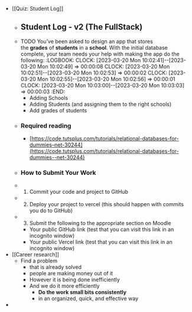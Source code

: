 - [[Quiz: Student Log]]
	- ## Student Log - v2 (The FullStack)
	- TODO You’ve been asked to design an app that stores the **grades** of **students** in a **school**. With the initial database complete, your team needs your help with making the app do the following:
	  :LOGBOOK:
	  CLOCK: [2023-03-20 Mon 10:02:41]--[2023-03-20 Mon 10:02:49] =>  00:00:08
	  CLOCK: [2023-03-20 Mon 10:02:51]--[2023-03-20 Mon 10:02:53] =>  00:00:02
	  CLOCK: [2023-03-20 Mon 10:02:55]--[2023-03-20 Mon 10:02:56] =>  00:00:01
	  CLOCK: [2023-03-20 Mon 10:03:00]--[2023-03-20 Mon 10:03:03] =>  00:00:03
	  :END:
		- Adding Schools
		- Adding Students (and assigning them to the right schools)
		- Add grades of students
	- ### Required reading
		- [https://code.tutsplus.com/tutorials/relational-databases-for-dummies–net-30244](https://code.tutsplus.com/tutorials/relational-databases-for-dummies--net-30244)
	- ### How to Submit Your Work
	- 1. Commit your code and project to GitHub
	- 2. Deploy your project to vercel (this should happen with commits you do to GitHub)
	- 3. Submit the following to the appropriate section on Moodle
		- Your public GitHub link (test that you can visit this link in an incognito window)
		- Your public Vercel link (test that you can visit this link in an incognito window)
- [[Career research]]
	- Find a problem
		- that is already solved
		- people are making money out of it
		- However it is being done inefficiently
		- And we do it more efficiently
			- **Do the work small bits consistently**
			- in an organized, quick, and effective way
-